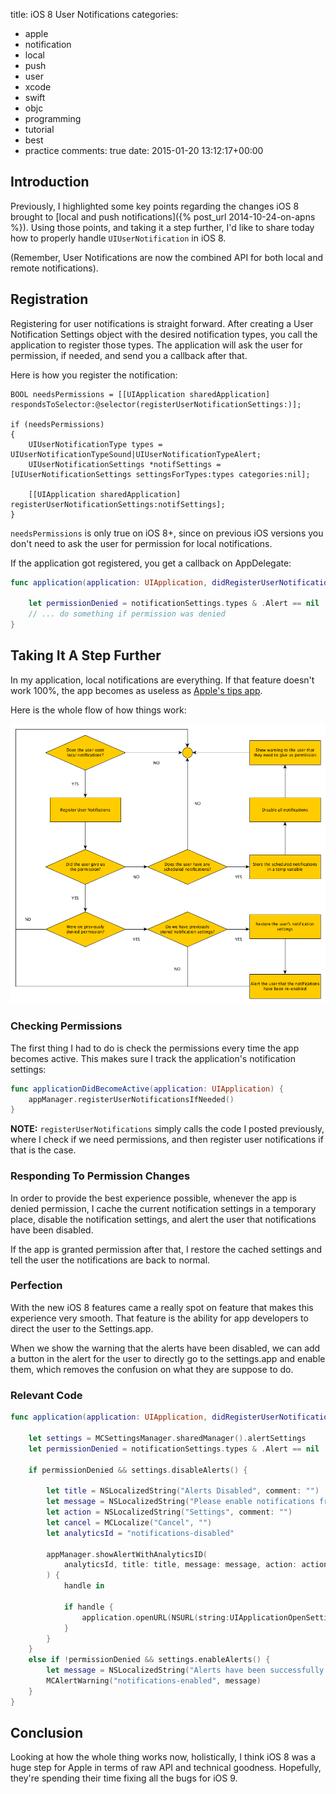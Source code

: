 title: iOS 8 User Notifications
categories:
- apple
- notification
- local
- push
- user
- xcode
- swift
- objc
- programming
- tutorial
- best
- practice
comments: true
date: 2015-01-20 13:12:17+00:00

## Introduction

Previously, I highlighted some key points regarding the changes iOS 8 brought to [local and push notifications]({% post_url 2014-10-24-on-apns %}). Using those points, and taking it a step further, I'd like to share today how to properly handle `UIUserNotification` in iOS 8. 

(Remember, User Notifications are now the combined API for both local and remote notifications).

## Registration

Registering for user notifications is straight forward. After creating a User Notification Settings object with the desired notification types, you call the application to register those types. The application will ask the user for permission, if needed, and send you a callback after that.

Here is how you register the notification:

```objc
BOOL needsPermissions = [[UIApplication sharedApplication] respondsToSelector:@selector(registerUserNotificationSettings:)];

if (needsPermissions)
{
    UIUserNotificationType types = UIUserNotificationTypeSound|UIUserNotificationTypeAlert;
    UIUserNotificationSettings *notifSettings = [UIUserNotificationSettings settingsForTypes:types categories:nil];
    
    [[UIApplication sharedApplication] registerUserNotificationSettings:notifSettings];
}
```

`needsPermissions` is only true on iOS 8+, since on previous iOS versions you don't need to ask the user for permission for local notifications.

If the application got registered, you get a callback on AppDelegate:

```swift
func application(application: UIApplication, didRegisterUserNotificationSettings notificationSettings: UIUserNotificationSettings) {
    
    let permissionDenied = notificationSettings.types & .Alert == nil
    // ... do something if permission was denied
}
```

## Taking It A Step Further

In my application, local notifications are everything. If that feature doesn't work 100%, the app becomes as useless as [Apple's tips app](https://discussions.apple.com/thread/6537309). 

Here is the whole flow of how things work:

![image](/images/Notifications.png)

### Checking Permissions

The first thing I had to do is check the permissions every time the app becomes active. This makes sure I track the application's notification settings:

```swift
func applicationDidBecomeActive(application: UIApplication) {
    appManager.registerUserNotificationsIfNeeded()
}
```

**NOTE:** `registerUserNotifications` simply calls the code I posted previously, where I check if we need permissions, and then register user notifications if that is the case.

### Responding To Permission Changes

In order to provide the best experience possible, whenever the app is denied permission, I cache the current notification settings in a temporary place, disable the notification settings, and alert the user that notifications have been disabled. 

If the app is granted permission after that, I restore the cached settings and tell the user the notifications are back to normal.

### Perfection

With the new iOS 8 features came a really spot on feature that makes this experience very smooth. That feature is the ability for app developers to direct the user to the Settings.app.

When we show the warning that the alerts have been disabled, we can add a button in the alert for the user to directly go to the settings.app and enable them, which removes the confusion on what they are suppose to do.

### Relevant Code

```swift
func application(application: UIApplication, didRegisterUserNotificationSettings notificationSettings: UIUserNotificationSettings) {
    
    let settings = MCSettingsManager.sharedManager().alertSettings
    let permissionDenied = notificationSettings.types & .Alert == nil
    
    if permissionDenied && settings.disableAlerts() {
        
        let title = NSLocalizedString("Alerts Disabled", comment: "")
        let message = NSLocalizedString("Please enable notifications from the Settings app.", comment: "")
        let action = NSLocalizedString("Settings", comment: "")
        let cancel = MCLocalize("Cancel", "")
        let analyticsId = "notifications-disabled"
        
        appManager.showAlertWithAnalyticsID(
            analyticsId, title: title, message: message, action: action, cancel: cancel
        ) {
            handle in
            
            if handle {
                application.openURL(NSURL(string:UIApplicationOpenSettingsURLString)!)
            }
        }
    }
    else if !permissionDenied && settings.enableAlerts() {
        let message = NSLocalizedString("Alerts have been successfully enabled!", comment: "")
        MCAlertWarning("notifications-enabled", message)
    }
}
```

## Conclusion

Looking at how the whole thing works now, holistically, I think iOS 8 was a huge step for Apple in terms of raw API and technical goodness. Hopefully, they're spending their time fixing all the bugs for iOS 9.
